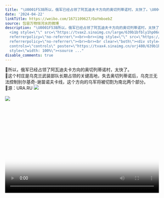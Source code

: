```yaml
---
title: "\U0001F53B所以，俄军已经占领了阿瓦迪夫卡方向的奥切列蒂诺村，太快了。\U0001F53B这个村庄是乌克兰武装部队长期占领的关键高地，失去奥切列蒂诺后，乌克兰无法控制别尔基奇..."
date: '2024-04-22'
linkTitle: https://weibo.com/1671109627/OaYmboebZ
source: 包容万物恒河水的微博
description: "\U0001F53B所以，俄军已经占领了阿瓦迪夫卡方向的奥切列蒂诺村，太快了。<br>\U0001F53B这个村庄是乌克兰武装部队长期占领的关键高地，失去奥切列蒂诺后，乌克兰无法控制别尔基奇-谢苗诺夫卡线，这个方向的乌军将被切割为南北两个部分。<br>\U0001F53B源：URA.RU
  <img style=\"\" src=\"https://tvax2.sinaimg.cn/large/639b1bfbly1hp06qlyrk3j20m90vp4jx.jpg\"
  referrerpolicy=\"no-referrer\"><br><br><img style=\"\" src=\"https://tvax4.sinaimg.cn/large/639b1bfbly1hp06pnot6vj20zk0o914f.jpg\"
  referrerpolicy=\"no-referrer\"><br><br><br clear=\"both\"><div style=\"clear: both\"></div><video
  controls=\"controls\" poster=\"https://tvax4.sinaimg.cn/orj480/639b1bfbly1hp06sgl3v8j20k00zktby.jpg\"
  style=\"width: 100%\"><source ..."
disable_comments: true
---
```

🔻所以，俄军已经占领了阿瓦迪夫卡方向的奥切列蒂诺村，太快了。<br>🔻这个村庄是乌克兰武装部队长期占领的关键高地，失去奥切列蒂诺后，乌克兰无法控制别尔基奇-谢苗诺夫卡线，这个方向的乌军将被切割为南北两个部分。<br>🔻源：URA.RU <img style="" src="https://tvax2.sinaimg.cn/large/639b1bfbly1hp06qlyrk3j20m90vp4jx.jpg" referrerpolicy="no-referrer"><br><br><img style="" src="https://tvax4.sinaimg.cn/large/639b1bfbly1hp06pnot6vj20zk0o914f.jpg" referrerpolicy="no-referrer"><br><br><br clear="both"><div style="clear: both"></div><video controls="controls" poster="https://tvax4.sinaimg.cn/orj480/639b1bfbly1hp06sgl3v8j20k00zktby.jpg" style="width: 100%"><source ...